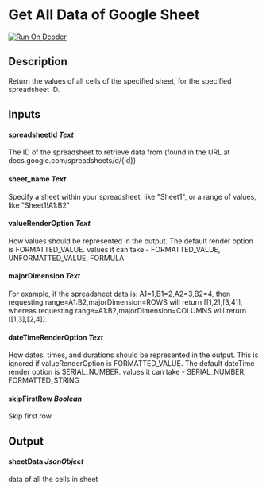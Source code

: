 # Get All Data of Google Sheet
[![Run On Dcoder](https://static-content.dcoder.tech/dcoder-assets/run-on-dcoder.svg)](https://code.dcoder.tech/files/project/60c4426f7333f95c6c173c00)

## Description
Return the values of all cells of the specified sheet, for the specified spreadsheet ID.

## Inputs
#### **spreadsheetId**  *Text*
The ID of the spreadsheet to retrieve data from (found in the URL at docs.google.com/spreadsheets/d/{id})
#### **sheet_name**  *Text*
Specify a sheet within your spreadsheet, like "Sheet1", or a range of values, like "Sheet1!A1:B2"
#### **valueRenderOption**  *Text*
How values should be represented in the output. The default render option is FORMATTED_VALUE.
values it can take - FORMATTED_VALUE, UNFORMATTED_VALUE, FORMULA
#### **majorDimension**  *Text*
For example, if the spreadsheet data is: A1=1,B1=2,A2=3,B2=4, then requesting range=A1:B2,majorDimension=ROWS will return [[1,2],[3,4]], whereas requesting range=A1:B2,majorDimension=COLUMNS will return [[1,3],[2,4]].
#### **dateTimeRenderOption**  *Text*
How dates, times, and durations should be represented in the output. This is ignored if valueRenderOption is FORMATTED_VALUE. The default dateTime render option is SERIAL_NUMBER.
values it can take - SERIAL_NUMBER, FORMATTED_STRING
#### **skipFirstRow**  *Boolean*
Skip first row

## Output
#### **sheetData**  *JsonObject*
data of all the cells in sheet

